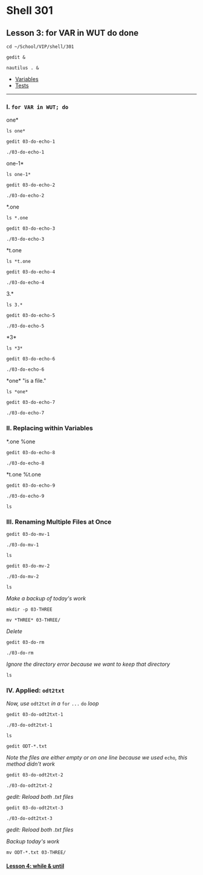 # Shell 301
## Lesson 3: for VAR in WUT do done

`cd ~/School/VIP/shell/301`

`gedit &`

`nautilus . &`

- [Variables](https://github.com/inkVerb/vip/blob/master/Cheat-Sheets/Variables.md)
- [Tests](https://github.com/inkVerb/vip/blob/master/Cheat-Sheets/Tests.md)

___

### I. `for VAR in WUT; do`

one*

`ls one*`

`gedit 03-do-echo-1`

`./03-do-echo-1`

one-1*

`ls one-1*`

`gedit 03-do-echo-2`

`./03-do-echo-2`

*.one

`ls *.one`

`gedit 03-do-echo-3`

`./03-do-echo-3`

*t.one

`ls *t.one`

`gedit 03-do-echo-4`

`./03-do-echo-4`

3.*

`ls 3.*`

`gedit 03-do-echo-5`

`./03-do-echo-5`

\*3*

`ls *3*`

`gedit 03-do-echo-6`

`./03-do-echo-6`

\*one* "is a file."

`ls *one*`

`gedit 03-do-echo-7`

`./03-do-echo-7`

### II. Replacing within Variables

*.one %one

`gedit 03-do-echo-8`

`./03-do-echo-8`

*t.one %t.one

`gedit 03-do-echo-9`

`./03-do-echo-9`

`ls`

### III. Renaming Multiple Files at Once

`gedit 03-do-mv-1`

`./03-do-mv-1`

`ls`

`gedit 03-do-mv-2`

`./03-do-mv-2`

`ls`

*Make a backup of today's work*

`mkdir -p 03-THREE`

`mv *THREE* 03-THREE/`

*Delete*

`gedit 03-do-rm`

`./03-do-rm`

*Ignore the directory error because we want to keep that directory*

`ls`

### IV. Applied: `odt2txt`

*Now, use* `odt2txt` *in a* `for` `...` `do` *loop*

`gedit 03-do-odt2txt-1`

`./03-do-odt2txt-1`

`ls`

`gedit ODT-*.txt`

*Note the files are either empty or on one line because we used* `echo`*, this method didn't work*

`gedit 03-do-odt2txt-2`

`./03-do-odt2txt-2`

*gedit: Reload both .txt files*

`gedit 03-do-odt2txt-3`

`./03-do-odt2txt-3`

*gedit: Reload both .txt files*

*Backup today's work*

`mv ODT-*.txt 03-THREE/`

#### [Lesson 4: while & until](https://github.com/inkVerb/vip/blob/master/301-shell/Lesson-04.md)
